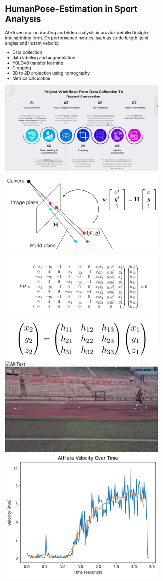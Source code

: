 # HumanPose-Estimation in Sport Analysis

AI-driven motion tracking and video analysis to provide detailed insights into sprinting form. On performance metrics, such as stride length, joint angles and instant velocity.

- Data collection
- data labeling and augmentation
- YOLOv8 transfer learning
- Cropping
- 3D to 2D projection using homography
- Metrics calculation



![Alt Text](./Static/png.png)

![Alt Text](./Static/image(1).png)

![Alt Text](./Static/image(2).png)
![Alt Text](./Static/image(3).png)
![Alt Text](./Static/image.png)
![Alt Text](./Static/Screenshot2024-06-10--084327.png)
![Alt Text](./Static/image(4).png)
